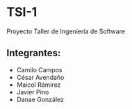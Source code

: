 # TSI-1
Proyecto Taller de Ingeniería de Software
## Integrantes: 
- Camilo Campos
- César Avendaño
- Maicol Rámirez
- Javier Pino
- Danae González
